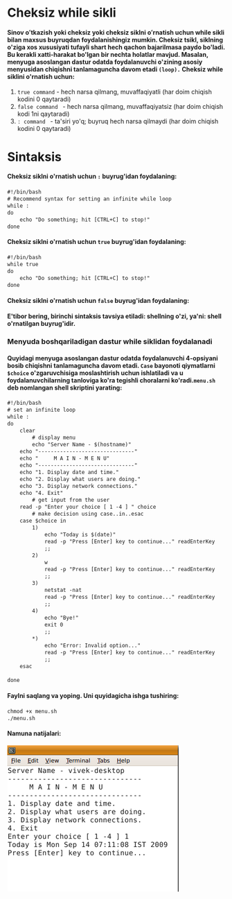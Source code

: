 # Cheksiz while sikli

#### Sinov oʻtkazish yoki cheksiz yoki cheksiz siklni oʻrnatish uchun while sikli bilan maxsus buyruqdan foydalanishingiz mumkin. Cheksiz tsikl, siklning o'ziga xos xususiyati tufayli shart hech qachon bajarilmasa paydo bo'ladi. Bu kerakli xatti-harakat bo'lgan bir nechta holatlar mavjud. Masalan, menyuga asoslangan dastur odatda foydalanuvchi o'zining asosiy menyusidan chiqishni tanlamaguncha davom etadi ```(loop).``` Cheksiz while siklini o'rnatish uchun:


1. ```true command```  -  hech narsa qilmang, muvaffaqiyatli (har doim chiqish kodini 0 qaytaradi)
2. ```false command ``` - hech narsa qilmang, muvaffaqiyatsiz (har doim chiqish kodi 1ni qaytaradi)
3. ```: command ``` - ta'siri yo'q; buyruq hech narsa qilmaydi (har doim chiqish kodini 0 qaytaradi)

# Sintaksis

#### Cheksiz siklni o'rnatish uchun ```:``` buyrug'idan foydalaning:

```
#!/bin/bash
# Recommend syntax for setting an infinite while loop
while :
do
	echo "Do something; hit [CTRL+C] to stop!"
done
```

#### Cheksiz siklni o'rnatish uchun ```true``` buyrug'idan foydalaning:

```
#!/bin/bash
while true
do
	echo "Do something; hit [CTRL+C] to stop!"
done
```

#### Cheksiz siklni o'rnatish uchun ```false``` buyrug'idan foydalaning:


#### E'tibor bering, birinchi sintaksis tavsiya etiladi: shellning o'zi, ya'ni: shell o'rnatilgan buyrug'idir.

### Menyuda boshqariladigan dastur while siklidan foydalanadi

#### Quyidagi menyuga asoslangan dastur odatda foydalanuvchi 4-opsiyani bosib chiqishni tanlamaguncha davom etadi. ```Case``` bayonoti qiymatlarni ```$choice``` o'zgaruvchisiga moslashtirish uchun ishlatiladi va u foydalanuvchilarning tanloviga ko'ra tegishli choralarni ko'radi.```menu.sh``` deb nomlangan shell skriptini yarating:

```
#!/bin/bash
# set an infinite loop
while :
do
	clear
        # display menu
        echo "Server Name - $(hostname)"
	echo "-------------------------------"
	echo "     M A I N - M E N U"
	echo "-------------------------------"
	echo "1. Display date and time."
	echo "2. Display what users are doing."
	echo "3. Display network connections."
	echo "4. Exit"
        # get input from the user 
	read -p "Enter your choice [ 1 -4 ] " choice
        # make decision using case..in..esac 
	case $choice in
		1)
			echo "Today is $(date)"
			read -p "Press [Enter] key to continue..." readEnterKey
			;;
		2) 
			w	
			read -p "Press [Enter] key to continue..." readEnterKey
			;;
		3)
			netstat -nat
			read -p "Press [Enter] key to continue..." readEnterKey
			;;
		4)
			echo "Bye!"
			exit 0
			;;
		*)
			echo "Error: Invalid option..."	
			read -p "Press [Enter] key to continue..." readEnterKey
			;;
	esac		
				
done
```

#### Faylni saqlang va yoping. Uni quyidagicha ishga tushiring:

```
chmod +x menu.sh
./menu.sh
```

#### Namuna natijalari:

<img src="./img/2.png">